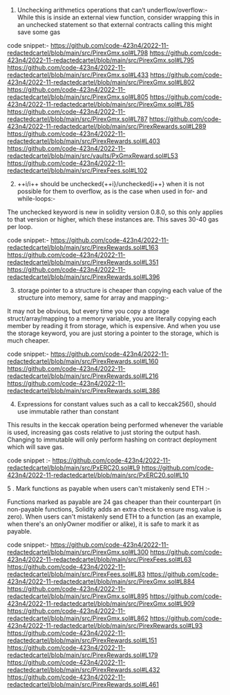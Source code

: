 


1. Unchecking arithmetics operations that can’t underflow/overflow:-
While this is inside an external view function, consider wrapping this in an unchecked statement so that external contracts calling this might save some gas

code snippet:-
https://github.com/code-423n4/2022-11-redactedcartel/blob/main/src/PirexGmx.sol#L798
https://github.com/code-423n4/2022-11-redactedcartel/blob/main/src/PirexGmx.sol#L795
https://github.com/code-423n4/2022-11-redactedcartel/blob/main/src/PirexGmx.sol#L433
https://github.com/code-423n4/2022-11-redactedcartel/blob/main/src/PirexGmx.sol#L802
https://github.com/code-423n4/2022-11-redactedcartel/blob/main/src/PirexGmx.sol#L805
https://github.com/code-423n4/2022-11-redactedcartel/blob/main/src/PirexGmx.sol#L785
https://github.com/code-423n4/2022-11-redactedcartel/blob/main/src/PirexGmx.sol#L787
https://github.com/code-423n4/2022-11-redactedcartel/blob/main/src/PirexRewards.sol#L289
https://github.com/code-423n4/2022-11-redactedcartel/blob/main/src/PirexRewards.sol#L403
https://github.com/code-423n4/2022-11-redactedcartel/blob/main/src/vaults/PxGmxReward.sol#L53
https://github.com/code-423n4/2022-11-redactedcartel/blob/main/src/PirexFees.sol#L102


2. ++i/i++ should be unchecked{++i}/unchecked{i++} when it is not possible for them to overflow, as is the case when used in for- and while-loops:-

The unchecked keyword is new in solidity version 0.8.0, so this only applies to that version or higher, which these instances are. This saves 30-40 gas per loop.

code snippet:-
https://github.com/code-423n4/2022-11-redactedcartel/blob/main/src/PirexRewards.sol#L163
https://github.com/code-423n4/2022-11-redactedcartel/blob/main/src/PirexRewards.sol#L351
https://github.com/code-423n4/2022-11-redactedcartel/blob/main/src/PirexRewards.sol#L396


3. storage pointer to a structure is cheaper than copying each value of the structure into memory, same for array and mapping:-

It may not be obvious, but every time you copy a storage struct/array/mapping to a memory variable, you are literally copying each member by reading it from storage, which is expensive. And when you use the storage keyword, you are just storing a pointer to the storage, which is much cheaper.

code snippet:-
https://github.com/code-423n4/2022-11-redactedcartel/blob/main/src/PirexRewards.sol#L160
https://github.com/code-423n4/2022-11-redactedcartel/blob/main/src/PirexRewards.sol#L216
https://github.com/code-423n4/2022-11-redactedcartel/blob/main/src/PirexRewards.sol#L386


4. Expressions for constant values such as a call to keccak256(), should use immutable rather than constant

This results in the keccak operation being performed whenever the variable is used, increasing gas costs relative to just storing the output hash. Changing to immutable will only perform hashing on contract deployment which will save gas.

code snippet :-
https://github.com/code-423n4/2022-11-redactedcartel/blob/main/src/PxERC20.sol#L9
https://github.com/code-423n4/2022-11-redactedcartel/blob/main/src/PxERC20.sol#L10

5 . Mark functions as payable when users can't mistakenly send ETH :-

Functions marked as payable are 24 gas cheaper than their counterpart (in non-payable functions, Solidity adds an extra check to ensure msg.value is zero).
When users can't mistakenly send ETH to a function (as an example, when there's an onlyOwner modifier or alike), it is safe to mark it as payable.

code snippet:-
https://github.com/code-423n4/2022-11-redactedcartel/blob/main/src/PirexGmx.sol#L300
https://github.com/code-423n4/2022-11-redactedcartel/blob/main/src/PirexFees.sol#L63
https://github.com/code-423n4/2022-11-redactedcartel/blob/main/src/PirexFees.sol#L83
https://github.com/code-423n4/2022-11-redactedcartel/blob/main/src/PirexGmx.sol#L884
https://github.com/code-423n4/2022-11-redactedcartel/blob/main/src/PirexGmx.sol#L895
https://github.com/code-423n4/2022-11-redactedcartel/blob/main/src/PirexGmx.sol#L909
https://github.com/code-423n4/2022-11-redactedcartel/blob/main/src/PirexGmx.sol#L862
https://github.com/code-423n4/2022-11-redactedcartel/blob/main/src/PirexRewards.sol#L93
https://github.com/code-423n4/2022-11-redactedcartel/blob/main/src/PirexRewards.sol#L151
https://github.com/code-423n4/2022-11-redactedcartel/blob/main/src/PirexRewards.sol#L179
https://github.com/code-423n4/2022-11-redactedcartel/blob/main/src/PirexRewards.sol#L432
https://github.com/code-423n4/2022-11-redactedcartel/blob/main/src/PirexRewards.sol#L461

